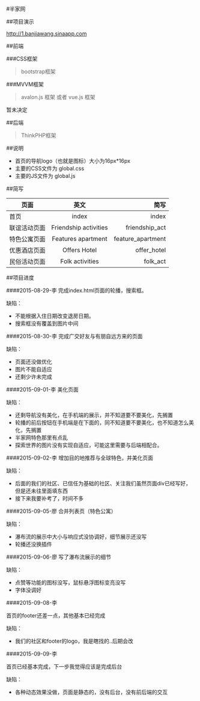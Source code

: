 #半家网

##项目演示

http://1.banjiawang.sinaapp.com

##前端

###CSS框架
>bootstrap框架

###MVVM框架
>avalon.js 框架 或者 vue.js 框架

暂未决定

##后端

>ThinkPHP框架

##说明

* 首页的导航logo（也就是图标）大小为16px*16px
* 主要的CSS文件为 global.css
* 主要的JS文件为 global.js 

##简写

|页面         | 英文                  |  简写              |
|-------------|:---------------------:|-------------------:|
|首页         | index                 |  index             |
|联谊活动页面 | Friendship activities |  friendship_act    |
|特色公寓页面 | Features apartment    |  feature_apartment |
|优惠酒店页面 | Offers Hotel          |  offer_hotel       |
|民俗活动页面 | Folk activities       |  folk_act          |

##项目进度

####2015-08-29-李
完成index.html页面的轮播，搜索框。

缺陷：

* 不能根据入住日期改变退房日期。
* 搜索框没有覆盖到图片中间

####2015-08-30-李
完成广交好友与有朋自远方来的页面

缺陷：

* 页面还没做优化
* 图片不能自适应
* 还剩少许未完成

####2015-09-01-李
美化页面

缺陷：

* 还剩导航没有美化，在手机端的展示，并不知道要不要美化，先搁置
* 轮播的前后按钮在手机端是在下面的，同不知道要不要美化，也不知道怎么美化，先搁置
* 半家网特色那里有点乱
* 探索世界的图片没有实现自适应，可能这里需要与后端相配合。

####2015-09-02-李
增加目的地推荐与全球特色，并美化页面

缺陷：

* 后面的我们的社区、已信任为基础的社区、关注我们虽然页面div已经写好，但是还未往里面填东西
* 接下来我要补考了，时间不多

####2015-09-05-廖
合并列表页（特色公寓）


缺陷：

* 瀑布流的展示中大小与响应式没协调好，细节展示还没写
* 轮播还没换插件

####2015-09-06-廖
写了瀑布流展示的细节

缺陷：

* 点赞等功能的图标没写，鼠标悬浮图标变亮没写
* 字体没调好

####2015-09-08-李

首页的footer还差一点，其他基本已经完成

缺陷：

* 我们的社区和footer的logo，我是瞎找的..后期会改

####2015-09-09-李

首页已经基本完成，下一步我觉得应该是完成后台

缺陷：

* 各种动态效果没做，页面是静态的，没有后台，没有前后端的交互
